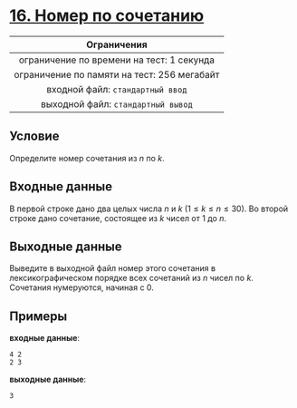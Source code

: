 # [16. Номер по сочетанию](Task16.java)

| Ограничения                                 |
|:-------------------------------------------:|
| ограничение по времени на тест: 1 секунда   |
| ограничение по памяти на тест: 256 мегабайт |
| входной файл: `стандартный ввод`            |
| выходной файл: `стандартный вывод`          |

## Условие

Определите номер сочетания из $n$ по $k$.

## Входные данные

В первой строке дано два целых числа $n$ и $k$ $(1 \leqslant k \leqslant n \leqslant 30)$. Во второй строке дано сочетание, состоящее из $k$ чисел от $1$ до $n$.

## Выходные данные

Выведите в выходной файл номер этого сочетания в лексикографическом порядке всех сочетаний из $n$ чисел по $k$. Сочетания нумеруются, начиная с $0$.

## Примеры

**входные данные**:

```text
4 2
2 3
```

**выходные данные**:

```text
3
```
